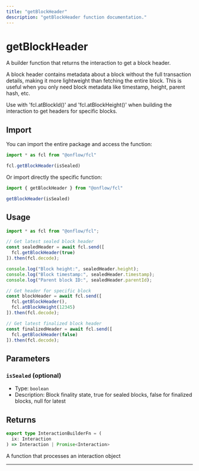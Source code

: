 ```yaml
---
title: "getBlockHeader"
description: "getBlockHeader function documentation."
---
```


<!-- THIS DOCUMENT IS AUTO-GENERATED FROM [onflow/fcl/../sdk/src/build/build-get-block-header.ts](https://github.com/onflow/fcl-js/tree/master/packages/fcl/../sdk/src/build/build-get-block-header.ts). DO NOT EDIT MANUALLY -->

# getBlockHeader

A builder function that returns the interaction to get a block header.

A block header contains metadata about a block without the full transaction details, making it more
lightweight than fetching the entire block. This is useful when you only need block metadata like
timestamp, height, parent hash, etc.

Use with 'fcl.atBlockId()' and 'fcl.atBlockHeight()' when building the interaction to get headers for specific blocks.

## Import

You can import the entire package and access the function:

```typescript
import * as fcl from "@onflow/fcl"

fcl.getBlockHeader(isSealed)
```

Or import directly the specific function:

```typescript
import { getBlockHeader } from "@onflow/fcl"

getBlockHeader(isSealed)
```

## Usage

```typescript
import * as fcl from "@onflow/fcl";

// Get latest sealed block header
const sealedHeader = await fcl.send([
  fcl.getBlockHeader(true)
]).then(fcl.decode);

console.log("Block height:", sealedHeader.height);
console.log("Block timestamp:", sealedHeader.timestamp);
console.log("Parent block ID:", sealedHeader.parentId);

// Get header for specific block
const blockHeader = await fcl.send([
  fcl.getBlockHeader(),
  fcl.atBlockHeight(12345)
]).then(fcl.decode);

// Get latest finalized block header
const finalizedHeader = await fcl.send([
  fcl.getBlockHeader(false)
]).then(fcl.decode);
```

## Parameters

### `isSealed` (optional)


- Type: `boolean`
- Description: Block finality state, true for sealed blocks, false for finalized blocks, null for latest


## Returns

```typescript
export type InteractionBuilderFn = (
  ix: Interaction
) => Interaction | Promise<Interaction>
```


A function that processes an interaction object

---